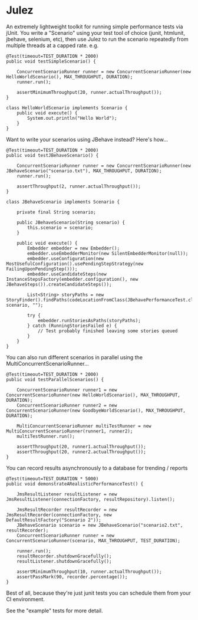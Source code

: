 # Julez

An extremely lightweight toolkit for running simple performance tests via jUnit.
You write a "Scenario" using your test tool of choice (junit, htmlunit, jbehave, selenium, etc), 
then use Julez to run the scenario repeatedly from multiple threads at a capped rate. e.g.

    @Test(timeout=TEST_DURATION * 2000)
	public void testSimpleScenario() {
	
	    ConcurrentScenarioRunner runner = new ConcurrentScenarioRunner(new HelloWorldScenario(), MAX_THROUGHPUT, DURATION);
	    runner.run();
	    
	    assertMinimumThroughput(20, runner.actualThroughput());
	}
	
	class HelloWorldScenario implements Scenario {
	    public void execute() {
	        System.out.println("Hello World");
	    }
	}

Want to write your scenarios using JBehave instead? Here's how...

    @Test(timeout=TEST_DURATION * 2000)
	public void testJBehaveScenario() {
	
	    ConcurrentScenarioRunner runner = new ConcurrentScenarioRunner(new JBehaveScenario("scenario.txt"), MAX_THROUGHPUT, DURATION);
	    runner.run();
	    
	    assertThroughput(2, runner.actualThroughput());
	}
	
    class JBehaveScenario implements Scenario {

        private final String scenario;

        public JBehaveScenario(String scenario) {
            this.scenario = scenario;
        }

        public void execute() {
			Embedder embedder = new Embedder();
            embedder.useEmbedderMonitor(new SilentEmbedderMonitor(null));
            embedder.useConfiguration(new MostUsefulConfiguration().usePendingStepStrategy(new FailingUponPendingStep()));
            embedder.useCandidateSteps(new InstanceStepsFactory(embedder.configuration(), new JBehaveSteps()).createCandidateSteps());

            List<String> storyPaths = new StoryFinder().findPaths(codeLocationFromClass(JBehavePerformanceTest.class), scenario, "");

            try {
                embedder.runStoriesAsPaths(storyPaths);
            } catch (RunningStoriesFailed e) {
                // Test probably finished leaving some stories queued
            }           
        }
    }	

You can also run different scenarios in parallel using the MultiConcurrentScenarioRunner... 

    @Test(timeout=TEST_DURATION * 2000)
	public void testParallelScenarios() {
	
	    ConcurrentScenarioRunner runner1 = new ConcurrentScenarioRunner(new HelloWorldScenario(), MAX_THROUGHPUT, DURATION);
	    ConcurrentScenarioRunner runner2 = new ConcurrentScenarioRunner(new GoodbyeWorldScenario(), MAX_THROUGHPUT, DURATION);
	
	    MultiConcurrentScenarioRunner multiTestRunner = new MultiConcurrentScenarioRunner(runner1, runner2);
	    multiTestRunner.run();
	
	    assertThroughput(20, runner1.actualThroughput());
	    assertThroughput(20, runner2.actualThroughput());	
	}
	
You can record results asynchronously to a database for trending / reports	

    @Test(timeout=TEST_DURATION * 5000)
    public void demonstrateARealisticPerformanceTest() {

        JmsResultListener resultListener = new JmsResultListener(connectionFactory, resultRepository).listen();                
        
        JmsResultRecorder resultRecorder = new JmsResultRecorder(connectionFactory, new DefaultResultFactory("Scenario 2"));
        JBehaveScenario scenario = new JBehaveScenario("scenario2.txt", resultRecorder);
        ConcurrentScenarioRunner runner = new ConcurrentScenarioRunner(scenario, MAX_THROUGHPUT, TEST_DURATION);
        
        runner.run();
        resultRecorder.shutdownGracefully();        
        resultListener.shutdownGracefully();
        
        assertMinimumThroughput(10, runner.actualThroughput());
        assertPassMark(90, recorder.percentage()); 
    } 

Best of all, because they're just junit tests you can schedule them from your CI environment.

See the "example" tests for more detail.
